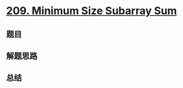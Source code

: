 # [209. Minimum Size Subarray Sum](https://leetcode.com/problems/minimum-size-subarray-sum/)

## 题目


## 解题思路


## 总结


